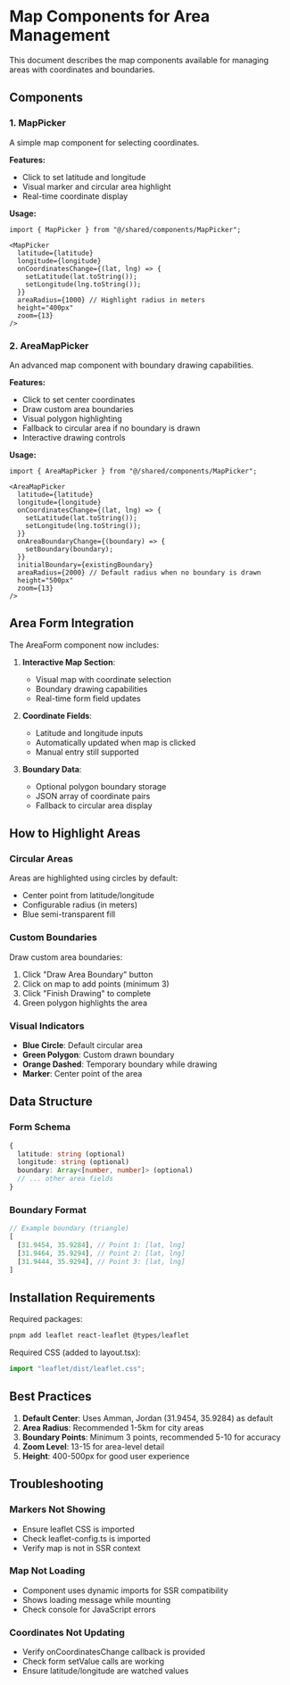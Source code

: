 # Map Components for Area Management

This document describes the map components available for managing areas with coordinates and boundaries.

## Components

### 1. MapPicker
A simple map component for selecting coordinates.

**Features:**
- Click to set latitude and longitude
- Visual marker and circular area highlight
- Real-time coordinate display

**Usage:**
```tsx
import { MapPicker } from "@/shared/components/MapPicker";

<MapPicker
  latitude={latitude}
  longitude={longitude}
  onCoordinatesChange={(lat, lng) => {
    setLatitude(lat.toString());
    setLongitude(lng.toString());
  }}
  areaRadius={1000} // Highlight radius in meters
  height="400px"
  zoom={13}
/>
```

### 2. AreaMapPicker
An advanced map component with boundary drawing capabilities.

**Features:**
- Click to set center coordinates
- Draw custom area boundaries
- Visual polygon highlighting
- Fallback to circular area if no boundary is drawn
- Interactive drawing controls

**Usage:**
```tsx
import { AreaMapPicker } from "@/shared/components/MapPicker";

<AreaMapPicker
  latitude={latitude}
  longitude={longitude}
  onCoordinatesChange={(lat, lng) => {
    setLatitude(lat.toString());
    setLongitude(lng.toString());
  }}
  onAreaBoundaryChange={(boundary) => {
    setBoundary(boundary);
  }}
  initialBoundary={existingBoundary}
  areaRadius={2000} // Default radius when no boundary is drawn
  height="500px"
  zoom={13}
/>
```

## Area Form Integration

The AreaForm component now includes:

1. **Interactive Map Section**: 
   - Visual map with coordinate selection
   - Boundary drawing capabilities
   - Real-time form field updates

2. **Coordinate Fields**: 
   - Latitude and longitude inputs
   - Automatically updated when map is clicked
   - Manual entry still supported

3. **Boundary Data**: 
   - Optional polygon boundary storage
   - JSON array of coordinate pairs
   - Fallback to circular area display

## How to Highlight Areas

### Circular Areas
Areas are highlighted using circles by default:
- Center point from latitude/longitude
- Configurable radius (in meters)
- Blue semi-transparent fill

### Custom Boundaries
Draw custom area boundaries:
1. Click "Draw Area Boundary" button
2. Click on map to add points (minimum 3)
3. Click "Finish Drawing" to complete
4. Green polygon highlights the area

### Visual Indicators
- **Blue Circle**: Default circular area
- **Green Polygon**: Custom drawn boundary
- **Orange Dashed**: Temporary boundary while drawing
- **Marker**: Center point of the area

## Data Structure

### Form Schema
```typescript
{
  latitude: string (optional)
  longitude: string (optional)
  boundary: Array<[number, number]> (optional)
  // ... other area fields
}
```

### Boundary Format
```typescript
// Example boundary (triangle)
[
  [31.9454, 35.9284], // Point 1: [lat, lng]
  [31.9464, 35.9294], // Point 2: [lat, lng]
  [31.9444, 35.9294], // Point 3: [lat, lng]
]
```

## Installation Requirements

Required packages:
```bash
pnpm add leaflet react-leaflet @types/leaflet
```

Required CSS (added to layout.tsx):
```typescript
import "leaflet/dist/leaflet.css";
```

## Best Practices

1. **Default Center**: Uses Amman, Jordan (31.9454, 35.9284) as default
2. **Area Radius**: Recommended 1-5km for city areas
3. **Boundary Points**: Minimum 3 points, recommended 5-10 for accuracy
4. **Zoom Level**: 13-15 for area-level detail
5. **Height**: 400-500px for good user experience

## Troubleshooting

### Markers Not Showing
- Ensure leaflet CSS is imported
- Check leaflet-config.ts is imported
- Verify map is not in SSR context

### Map Not Loading
- Component uses dynamic imports for SSR compatibility
- Shows loading message while mounting
- Check console for JavaScript errors

### Coordinates Not Updating
- Verify onCoordinatesChange callback is provided
- Check form setValue calls are working
- Ensure latitude/longitude are watched values
